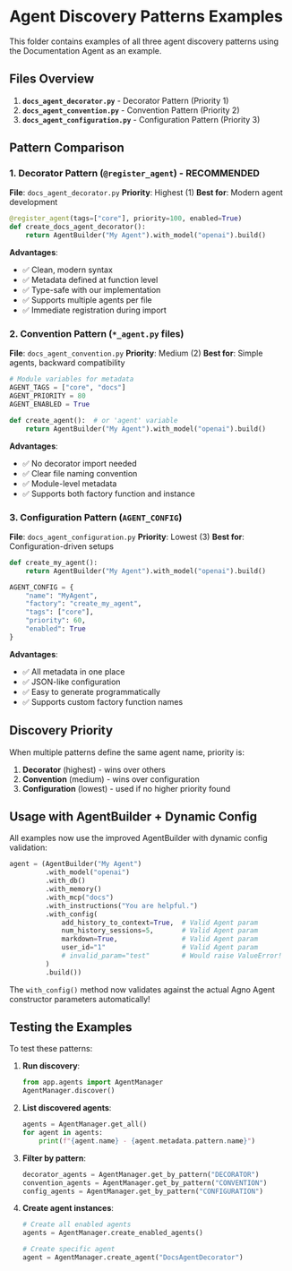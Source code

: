# Agent Discovery Patterns Examples

This folder contains examples of all three agent discovery patterns using the Documentation Agent as an example.

## Files Overview

1. **`docs_agent_decorator.py`** - Decorator Pattern (Priority 1)
2. **`docs_agent_convention.py`** - Convention Pattern (Priority 2)
3. **`docs_agent_configuration.py`** - Configuration Pattern (Priority 3)

## Pattern Comparison

### 1. Decorator Pattern (`@register_agent`) - **RECOMMENDED**

**File**: `docs_agent_decorator.py`
**Priority**: Highest (1)
**Best for**: Modern agent development

```python
@register_agent(tags=["core"], priority=100, enabled=True)
def create_docs_agent_decorator():
    return AgentBuilder("My Agent").with_model("openai").build()
```

**Advantages**:
- ✅ Clean, modern syntax
- ✅ Metadata defined at function level
- ✅ Type-safe with our implementation
- ✅ Supports multiple agents per file
- ✅ Immediate registration during import

### 2. Convention Pattern (`*_agent.py` files)

**File**: `docs_agent_convention.py`
**Priority**: Medium (2)
**Best for**: Simple agents, backward compatibility

```python
# Module variables for metadata
AGENT_TAGS = ["core", "docs"]
AGENT_PRIORITY = 80
AGENT_ENABLED = True

def create_agent():  # or 'agent' variable
    return AgentBuilder("My Agent").with_model("openai").build()
```

**Advantages**:
- ✅ No decorator import needed
- ✅ Clear file naming convention
- ✅ Module-level metadata
- ✅ Supports both factory function and instance

### 3. Configuration Pattern (`AGENT_CONFIG`)

**File**: `docs_agent_configuration.py`
**Priority**: Lowest (3)
**Best for**: Configuration-driven setups

```python
def create_my_agent():
    return AgentBuilder("My Agent").with_model("openai").build()

AGENT_CONFIG = {
    "name": "MyAgent",
    "factory": "create_my_agent",
    "tags": ["core"],
    "priority": 60,
    "enabled": True
}
```

**Advantages**:
- ✅ All metadata in one place
- ✅ JSON-like configuration
- ✅ Easy to generate programmatically
- ✅ Supports custom factory function names

## Discovery Priority

When multiple patterns define the same agent name, priority is:

1. **Decorator** (highest) - wins over others
2. **Convention** (medium) - wins over configuration
3. **Configuration** (lowest) - used if no higher priority found

## Usage with AgentBuilder + Dynamic Config

All examples now use the improved AgentBuilder with dynamic config validation:

```python
agent = (AgentBuilder("My Agent")
         .with_model("openai")
         .with_db()
         .with_memory()
         .with_mcp("docs")
         .with_instructions("You are helpful.")
         .with_config(
             add_history_to_context=True,  # Valid Agent param
             num_history_sessions=5,       # Valid Agent param
             markdown=True,                # Valid Agent param
             user_id="1"                   # Valid Agent param
             # invalid_param="test"        # Would raise ValueError!
         )
         .build())
```

The `with_config()` method now validates against the actual Agno Agent constructor parameters automatically!

## Testing the Examples

To test these patterns:

1. **Run discovery**:
   ```python
   from app.agents import AgentManager
   AgentManager.discover()
   ```

2. **List discovered agents**:
   ```python
   agents = AgentManager.get_all()
   for agent in agents:
       print(f"{agent.name} - {agent.metadata.pattern.name}")
   ```

3. **Filter by pattern**:
   ```python
   decorator_agents = AgentManager.get_by_pattern("DECORATOR")
   convention_agents = AgentManager.get_by_pattern("CONVENTION")
   config_agents = AgentManager.get_by_pattern("CONFIGURATION")
   ```

4. **Create agent instances**:
   ```python
   # Create all enabled agents
   agents = AgentManager.create_enabled_agents()

   # Create specific agent
   agent = AgentManager.create_agent("DocsAgentDecorator")
   ```